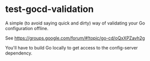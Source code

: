 test-gocd-validation
====================

A simple (to avoid saying quick and dirty) way of validating your Go configuration offline.

See https://groups.google.com/forum/#!topic/go-cd/oQxXPZavh2g

You'll have to build Go locally to get access to the config-server dependency.
